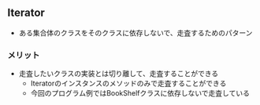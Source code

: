 ## Iterator
- ある集合体のクラスをそのクラスに依存しないで、走査するためのパターン

### メリット
- 走査したいクラスの実装とは切り離して、走査することができる
    - Iteratorのインスタンスのメソッドのみで走査することができる
    - 今回のプログラム例ではBookShelfクラスに依存しないで走査している